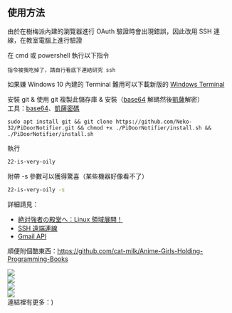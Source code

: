 ## 使用方法

由於在樹梅派內建的瀏覽器進行 OAuth 驗證時會出現錯誤，因此改用 SSH 連線，在教室電腦上進行驗證

在 cmd 或 powershell 執行以下指令

```
指令被我吃掉了，請自行看底下連結研究 ssh
```

如果嫌 Windows 10 內建的 Terminal 難用可以下載新版的 [Windows Terminal](https://github.com/microsoft/terminal)

安裝 git & 使用 git 複製此儲存庫 & 安裝（[base64](https://zh.wikipedia.org/zh-tw/Base64) 解碼然後[凱薩](https://aikawa0617.medium.com/%E5%AF%86%E7%A2%BC%E5%AD%B8-%E4%B8%80-%E5%8F%A4%E5%85%B8%E5%AF%86%E7%A2%BC%E5%AD%B8-455e43038241)解密）  
工具：[base64](https://www.base64decode.org/zh/)、[凱薩密碼](https://planetcalc.com/1434/)

```
sudo apt install git && git clone https://github.com/Neko-32/PiDoorNotifier.git && chmod +x ./PiDoorNotifier/install.sh && ./PiDoorNotifier/install.sh
```

執行

```bash
22-is-very-oily
```

附帶 -s 參數可以獲得驚喜（某些機器好像看不了）

```bash
22-is-very-oily -s
```

詳細請見：

- [絶対強者の殿堂へ：Linux 領域展開！](https://youtu.be/1oV5tCH5raY)
- [SSH 遠端連線](https://hackmd.io/@ncnu-opensource/1131-lsa-ssh)
- [Gmail API](https://developers.google.com/gmail/api/guides?hl=zh-tw)

順便附個酷東西：https://github.com/cat-milk/Anime-Girls-Holding-Programming-Books

![](https://github.com/cat-milk/Anime-Girls-Holding-Programming-Books/blob/master/Linux/Ryo_Yamada_Reading_ArchLinux_Book.jpg?raw=true)  
![](https://raw.githubusercontent.com/cat-milk/Anime-Girls-Holding-Programming-Books/refs/heads/master/Linux/Sakurajima_Mai_Linux_Essentials.jpg)  
![](https://github.com/cat-milk/Anime-Girls-Holding-Programming-Books/blob/master/Python/Chiyo_Mihama_With_Python_Homework.png)  
![](https://github.com/cat-milk/Anime-Girls-Holding-Programming-Books/blob/master/Linux/Frieren_Beyond_Journey's_End_Holding_Bash_Scripting_Book.jpg?raw=true)  
連結裡有更多：)
